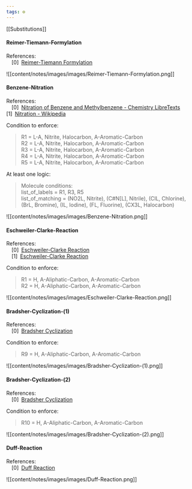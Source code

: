 ```yaml
---
tags: ⚙️
---
```

[[Substitutions]]

#### Reimer-Tiemann-Formylation

References:   
 [0] [Reimer-Tiemann Formylation](https://synarchive.com/named-reactions/reimer-tiemann-formylation)  
 


 
 
![[content/notes/images/images/Reimer-Tiemann-Formylation.png]]

#### Benzene-Nitration

References:   
 [0] [Nitration of Benzene and Methylbenzene - Chemistry LibreTexts](https://chem.libretexts.org/Bookshelves/Organic_Chemistry/Supplemental_Modules_(Organic_Chemistry)/Arenes/Reactivity_of_Arenes/Nitration_of_Benzene_and_Methylbenzene)  
 [1] [Nitration - Wikipedia](https://en.wikipedia.org/wiki/Nitration)  
 


 
  Condition to enforce: 
> R1 = L-A, Nitrite, Halocarbon, A-Aromatic-Carbon  
> R2 = L-A, Nitrite, Halocarbon, A-Aromatic-Carbon  
> R3 = L-A, Nitrite, Halocarbon, A-Aromatic-Carbon  
> R4 = L-A, Nitrite, Halocarbon, A-Aromatic-Carbon  
> R5 = L-A, Nitrite, Halocarbon, A-Aromatic-Carbon  
> 



 At least one logic: 
> Molecule conditions:  
>  list\_of\_labels = R1, R3, R5  
>  list\_of\_matching = (NO2L, Nitrite), (C#N[L], Nitrile), (ClL, Chlorine), (BrL, Bromine), (IL, Iodine), (FL, Fluorine), (CX3L, Halocarbon)
> 
> 




![[content/notes/images/images/Benzene-Nitration.png]]

#### Eschweiler-Clarke-Reaction

References:   
 [0] [Eschweiler-Clarke Reaction](https://www.organic-chemistry.org/namedreactions/eschweiler-clarke-reaction.shtm)  
 [1] [Eschweiler-Clarke Reaction](https://synarchive.com/named-reactions/eschweiler-clarke-reaction)  
 


 
  Condition to enforce: 
> R1 = H, A-Aliphatic-Carbon, A-Aromatic-Carbon  
> R2 = H, A-Aliphatic-Carbon, A-Aromatic-Carbon  
> 




![[content/notes/images/images/Eschweiler-Clarke-Reaction.png]]

#### Bradsher-Cyclization-(1)

References:   
 [0] [Bradsher Cyclization](https://synarchive.com/named-reactions/bradsher-cyclization)  
 


 
  Condition to enforce: 
> R9 = H, A-Aliphatic-Carbon, A-Aromatic-Carbon  
> 




![[content/notes/images/images/Bradsher-Cyclization-(1).png]]

#### Bradsher-Cyclization-(2)

References:   
 [0] [Bradsher Cyclization](https://synarchive.com/named-reactions/bradsher-cyclization)  
 


 
  Condition to enforce: 
> R10 = H, A-Aliphatic-Carbon, A-Aromatic-Carbon  
> 




![[content/notes/images/images/Bradsher-Cyclization-(2).png]]

#### Duff-Reaction

References:   
 [0] [Duff Reaction](https://synarchive.com/named-reactions/duff-reaction)  
 


 
 
![[content/notes/images/images/Duff-Reaction.png]]

